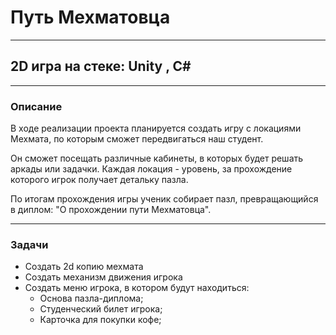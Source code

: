 # Путь Мехматовца
____
## **2D игра на стеке: Unity , C#**
____
### Описание
В ходе реализации проекта планируется создать игру с локациями Мехмата, по которым сможет передвигаться наш студент. 

Он сможет посещать различные кабинеты, в которых будет решать аркады или задачки. Каждая локация - уровень, за прохождение которого игрок получает детальку пазла.
  
По итогам прохождения игры ученик собирает пазл, превращающийся в диплом: "О прохождении пути Мехматовца".
___
### Задачи
+ Создать 2d копию мехмата
+ Создать механизм движения игрока
+ Создать меню игрока, в котором будут находиться: 
  + Основа пазла-диплома;
  + Студенческий билет игрока;
  + Карточка для покупки кофе;
    

